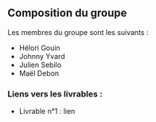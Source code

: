 ## Composition du groupe

Les membres du groupe sont les suivants :
- Hélori Gouin
- Johnny Yvard
- Julien Sebilo
- Maël Debon

### Liens vers les livrables :

- Livrable n°1 : lien
